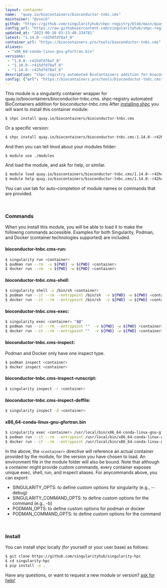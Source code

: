 ```yaml
---
layout: container
name:  "quay.io/biocontainers/bioconductor-tnbc.cms"
maintainer: "@vsoch"
github: "https://github.com/singularityhub/shpc-registry/blob/main/quay.io/biocontainers/bioconductor-tnbc.cms/container.yaml"
config_url: "https://raw.githubusercontent.com/singularityhub/shpc-registry/main/quay.io/biocontainers/bioconductor-tnbc.cms/container.yaml"
updated_at: "2023-06-16 03:13:40.334781"
latest: "1.14.0--r42hdfd78af_0"
container_url: "https://biocontainers.pro/tools/bioconductor-tnbc.cms"
aliases:
 - "x86_64-conda-linux-gnu-gfortran.bin"
versions:
 - "1.8.0--r41hdfd78af_0"
 - "1.10.0--r41hdfd78af_0"
 - "1.14.0--r42hdfd78af_0"
description: "shpc-registry automated BioContainers addition for bioconductor-tnbc.cms"
config: {"url": "https://biocontainers.pro/tools/bioconductor-tnbc.cms", "maintainer": "@vsoch", "description": "shpc-registry automated BioContainers addition for bioconductor-tnbc.cms", "latest": {"1.14.0--r42hdfd78af_0": "sha256:998925910509fb17c180dad6043e12f8a2d3240609a1a80327e62e6639ceba47"}, "tags": {"1.8.0--r41hdfd78af_0": "sha256:e17d9ca9973a0a6252d703fedf4d830fa52319ba1866375ac1916ad86d901ea5", "1.10.0--r41hdfd78af_0": "sha256:06ff7502777bc0a63d5c698be37cea157142c7796276a17ca7b4d903192873cb", "1.14.0--r42hdfd78af_0": "sha256:998925910509fb17c180dad6043e12f8a2d3240609a1a80327e62e6639ceba47"}, "docker": "quay.io/biocontainers/bioconductor-tnbc.cms", "aliases": {"x86_64-conda-linux-gnu-gfortran.bin": "/usr/local/bin/x86_64-conda-linux-gnu-gfortran.bin"}}
---
```


This module is a singularity container wrapper for quay.io/biocontainers/bioconductor-tnbc.cms.
shpc-registry automated BioContainers addition for bioconductor-tnbc.cms
After [installing shpc](#install) you will want to install this container module:


```bash
$ shpc install quay.io/biocontainers/bioconductor-tnbc.cms
```

Or a specific version:

```bash
$ shpc install quay.io/biocontainers/bioconductor-tnbc.cms:1.14.0--r42hdfd78af_0
```

And then you can tell lmod about your modules folder:

```bash
$ module use ./modules
```

And load the module, and ask for help, or similar.

```bash
$ module load quay.io/biocontainers/bioconductor-tnbc.cms/1.14.0--r42hdfd78af_0
$ module help quay.io/biocontainers/bioconductor-tnbc.cms/1.14.0--r42hdfd78af_0
```

You can use tab for auto-completion of module names or commands that are provided.

<br>

### Commands

When you install this module, you will be able to load it to make the following commands accessible.
Examples for both Singularity, Podman, and Docker (container technologies supported) are included.

#### bioconductor-tnbc.cms-run:

```bash
$ singularity run <container>
$ podman run --rm  -v ${PWD} -w ${PWD} <container>
$ docker run --rm  -v ${PWD} -w ${PWD} <container>
```

#### bioconductor-tnbc.cms-shell:

```bash
$ singularity shell -s /bin/sh <container>
$ podman run --it --rm --entrypoint /bin/sh  -v ${PWD} -w ${PWD} <container>
$ docker run --it --rm --entrypoint /bin/sh  -v ${PWD} -w ${PWD} <container>
```

#### bioconductor-tnbc.cms-exec:

```bash
$ singularity exec <container> "$@"
$ podman run --it --rm --entrypoint ""  -v ${PWD} -w ${PWD} <container> "$@"
$ docker run --it --rm --entrypoint ""  -v ${PWD} -w ${PWD} <container> "$@"
```

#### bioconductor-tnbc.cms-inspect:

Podman and Docker only have one inspect type.

```bash
$ podman inspect <container>
$ docker inspect <container>
```

#### bioconductor-tnbc.cms-inspect-runscript:

```bash
$ singularity inspect -r <container>
```

#### bioconductor-tnbc.cms-inspect-deffile:

```bash
$ singularity inspect -d <container>
```


#### x86_64-conda-linux-gnu-gfortran.bin

```bash
$ singularity exec <container> /usr/local/bin/x86_64-conda-linux-gnu-gfortran.bin
$ podman run --it --rm --entrypoint /usr/local/bin/x86_64-conda-linux-gnu-gfortran.bin   -v ${PWD} -w ${PWD} <container> -c " $@"
$ docker run --it --rm --entrypoint /usr/local/bin/x86_64-conda-linux-gnu-gfortran.bin   -v ${PWD} -w ${PWD} <container> -c " $@"
```



In the above, the `<container>` directive will reference an actual container provided
by the module, for the version you have chosen to load. An environment file in the
module folder will also be bound. Note that although a container
might provide custom commands, every container exposes unique exec, shell, run, and
inspect aliases. For anycommands above, you can export:

 - SINGULARITY_OPTS: to define custom options for singularity (e.g., --debug)
 - SINGULARITY_COMMAND_OPTS: to define custom options for the command (e.g., -b)
 - PODMAN_OPTS: to define custom options for podman or docker
 - PODMAN_COMMAND_OPTS: to define custom options for the command

<br>

### Install

You can install shpc locally (for yourself or your user base) as follows:

```bash
$ git clone https://github.com/singularityhub/singularity-hpc
$ cd singularity-hpc
$ pip install -e .
```

Have any questions, or want to request a new module or version? [ask for help!](https://github.com/singularityhub/singularity-hpc/issues)